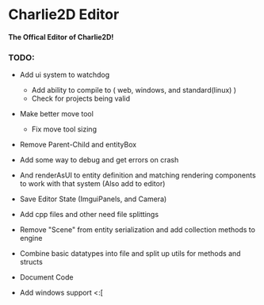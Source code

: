 # Charlie2D Editor
#### The Offical Editor of Charlie2D!

### TODO:
* Add ui system to watchdog
    * Add ability to compile to ( web, windows, and standard(linux) ) 
    * Check for projects being valid 
* Make better move tool
    * Fix move tool sizing
* Remove Parent-Child and entityBox
* Add some way to debug and get errors on crash
* And renderAsUI to entity definition and matching rendering components to work with that system (Also add to editor) 
* Save Editor State (ImguiPanels, and Camera)
* Add cpp files and other need file splittings 
* Remove "Scene" from entity serialization and add collection methods to engine
* Combine basic datatypes into file and split up utils for methods and structs
* Document Code

* Add windows support <:[
